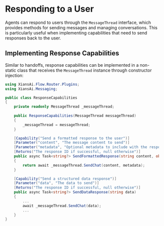 # Responding to a User

Agents can respond to users through the `MessageThread` interface, which provides methods for sending messages and managing conversations. This is particularly useful when implementing capabilities that need to send responses back to the user.

## Implementing Response Capabilities

Similar to handoffs, response capabilities can be implemented in a non-static class that receives the `MessageThread` instance through constructor injection:

```csharp
using XiansAi.Flow.Router.Plugins;
using XiansAi.Messaging;

public class ResponseCapabilities
{
    private readonly MessageThread _messageThread;
    
    public ResponseCapabilities(MessageThread messageThread)
    {
        _messageThread = messageThread;
    }

    [Capability("Send a formatted response to the user")]
    [Parameter("content", "The message content to send")]
    [Parameter("metadata", "Optional metadata to include with the response")]
    [Returns("The response ID if successful, null otherwise")]
    public async Task<string?> SendFormattedResponse(string content, object? metadata = null)
    {
        return await _messageThread.SendChat(content, metadata);
    }

    [Capability("Send a structured data response")]
    [Parameter("data", "The data to send")]
    [Returns("The response ID if successful, null otherwise")]
    public async Task<string?> SendDataResponse(string data)
    {
        ...
        await _messageThread.SendChat(data);
        ...
    }
}
```
